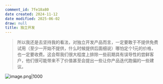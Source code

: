 ```yaml
---
comment_id: 7fe18a80
date created: 2024-11-12
date modified: 2025-06-02
draw: null
title: 独立开发
---
```

> 所以我还是去坚持我的看法，对独立开发产品而言，一定要敢于不提供免费试用（至少一开始不提供，什么时候提供后面细说）哪怕定个1元的价格，也一定要收费。这会帮我们很大程度上排除一些前期具有误导性的尝鲜客户，他们很可能带来不了价值甚至会提出一些让你产品迭代跑偏的一些建议。

![image.png|1000](https://imagehosting4picgo.oss-cn-beijing.aliyuncs.com/imagehosting/fix-dir%2Fpicgo%2Fpicgo-clipboard-images%2F2024%2F11%2F12%2F10-52-27-5e4371b808a720b25fa9b0d87241ea90-202411121052733-b9e981.png)
